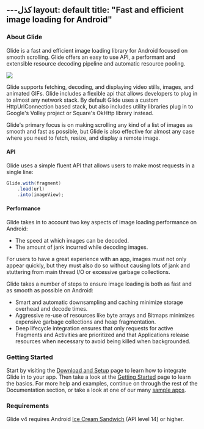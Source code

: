 ---كذل
layout: default
title: "Fast and efficient image loading for Android"
---

### About Glide

Glide is a fast and efficient image loading library for Android focused on smooth scrolling. Glide offers an easy to use API, a performant and extensible resource decoding pipeline and automatic resource pooling.

![](https://github.com/bumptech/glide/blob/master/static/glide_logo.png?raw=true)

Glide supports fetching, decoding, and displaying video stills, images, and animated GIFs. Glide includes a flexible api that allows developers to plug in to almost any network stack. By default Glide uses a custom HttpUrlConnection based stack, but also includes utility libraries plug in to Google's Volley project or Square's OkHttp library instead.

Glide's primary focus is on making scrolling any kind of a list of images as smooth and fast as possible, but Glide is also effective for almost any case where you need to fetch, resize, and display a remote image.


#### API

Glide uses a simple fluent API that allows users to make most requests in a  single line:

```java
Glide.with(fragment)
    .load(url)
    .into(imageView);
```

#### Performance

Glide takes in to account two key aspects of image loading performance on Android:

* The speed at which images can be decoded.
* The amount of jank incurred while decoding images.

For users to have a great experience with an app, images must not only appear quickly, but they must also do so without causing lots of jank and stuttering from main thread I/O or excessive garbage collections.

Glide takes a number of steps to ensure image loading is both as fast and as smooth as possible on Android:

* Smart and automatic downsampling and caching minimize storage overhead and decode times.
* Aggressive re-use of resources like byte arrays and Bitmaps minimizes expensive garbage collections and heap fragmentation.
* Deep lifecycle integration ensures that only requests for active Fragments and Activities are prioritized and that Applications release resources when necessary to avoid being killed when backgrounded.

### Getting Started

Start by visiting the [Download and Setup][1] page to learn how to integrate Glide in to your app. Then take a look at the [Getting Started][2] page to learn the basics. For more help and examples, continue on through the rest of the Documentation section, or take a look at one of our many [sample apps][3].

### Requirements

Glide v4 requires Android [Ice Cream Sandwich][4] (API level 14) or higher.

[1]: doc/download-setup.html
[2]: doc/getting-started.html
[3]: ref/samples.html
[4]: https://developer.android.com/about/versions/android-4.0-highlights.html

